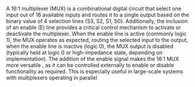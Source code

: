 A 16:1 multiplexer (MUX) is a combinational digital circuit that select  one input out of 16 available inputs and routes it to a single output based on the binary value of 4 selection lines (S3, S2, S1, S0). Additionally, the inclusion of an enable (E) line provides a critical control mechanism to activate or deactivate the multiplexer. When the enable line is active (commonly logic 1), the MUX operates as expected, routing the selected input to the output, when the enable line is inactive (logic 0), the MUX output is disabled (typically held at logic 0 or high-impedance state, depending on implementation).
	The addition of the enable signal makes the 16:1 MUX more versatile , as it can be controlled externally to enable or disable functionality as required. This is especially useful in large-scale systems with multiplexers operating in parallel
